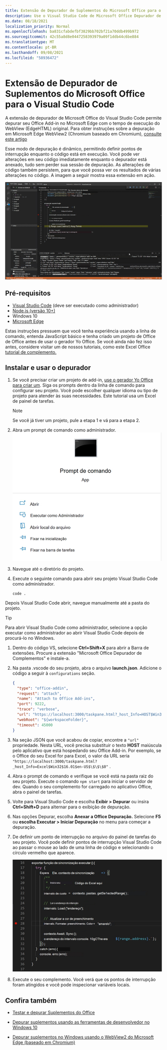 ```yaml
---
title: Extensão de Depurador de Suplementos do Microsoft Office para o Visual Studio Code
description: Use o Visual Studio Code de Microsoft Office Depurador de Complementos para depurar seu Office Add-in.
ms.date: 08/18/2021
localization_priority: Normal
ms.openlocfilehash: ba831cfabdefbf3829bb702bf21a70ddb499b972
ms.sourcegitcommit: 42c55a8d8e0447258393979a09f1ddb44c6be884
ms.translationtype: MT
ms.contentlocale: pt-BR
ms.lasthandoff: 09/08/2021
ms.locfileid: "58936472"
---
```

# <a name="microsoft-office-add-in-debugger-extension-for-visual-studio-code"></a>Extensão de Depurador de Suplementos do Microsoft Office para o Visual Studio Code

A extensão de depurador de Microsoft Office do Visual Studio Code permite depurar seu Office Add-in no Microsoft Edge com o tempo de execução do WebView (EdgeHTML) original. Para obter instruções sobre a depuração em Microsoft Edge WebView2 (Chromium baseado em Chromium), [consulte este artigo](./debug-desktop-using-edge-chromium.md)

Esse modo de depuração é dinâmico, permitindo definir pontos de interrupção enquanto o código está em execução. Você pode ver alterações em seu código imediatamente enquanto o depurador está anexado, tudo sem perder sua sessão de depuração. As alterações de código também persistem, para que você possa ver os resultados de várias alterações no código. A imagem a seguir mostra essa extensão em ação.

![Office Extensão de depurador de add-in depurando uma seção de Excel de complementos.](../images/vs-debugger-extension-for-office-addins.jpg)

## <a name="prerequisites"></a>Pré-requisitos

- [Visual Studio Code](https://code.visualstudio.com/) (deve ser executado como administrador)
- [Node.js (versão 10+)](https://nodejs.org/)
- Windows 10
- [Microsoft Edge](https://www.microsoft.com/edge)

Estas instruções pressuem que você tenha experiência usando a linha de comando, entenda JavaScript básico e tenha criado um projeto de Office de Office antes de usar o gerador Yo Office. Se você ainda não fez isso antes, considere visitar um de nossos tutoriais, como este Excel Office [tutorial de complemento.](../tutorials/excel-tutorial.md)

## <a name="install-and-use-the-debugger"></a>Instalar e usar o depurador

1. Se você precisar criar um projeto de add-in, [use o gerador Yo Office para criar um](../quickstarts/excel-quickstart-jquery.md?tabs=yeomangenerator). Siga os prompts dentro da linha de comando para configurar seu projeto. Você pode escolher qualquer idioma ou tipo de projeto para atender às suas necessidades. Este tutorial usa um Excel de painel de tarefas.

    > [!NOTE]
    > Se você já tiver um projeto, pule a etapa 1 e vá para a etapa 2.

1. Abra um prompt de comando como administrador.
   ![Opções de prompt de comando, incluindo "executar como administrador" no Windows 10.](../images/run-as-administrator-vs-code.jpg)

1. Navegue até o diretório do projeto.

1. Execute o seguinte comando para abrir seu projeto Visual Studio Code como administrador.

    ```command&nbsp;line
    code .
    ```

  Depois Visual Studio Code abrir, navegue manualmente até a pasta do projeto.

  > [!TIP]
  > Para abrir Visual Studio Code como administrador, selecione  a opção executar como administrador ao abrir Visual Studio Code depois de procurá-lo no Windows.

1. Dentro do código VS, selecione **Ctrl+Shift+X** para abrir a Barra de extensões. Procure a extensão "Microsoft Office Depurador de Complementos" e instale-a.

1. Na pasta .vscode do seu projeto, abra o arquivo **launch.json**. Adicione o código a seguir à `configurations` seção.

    ```JSON
    {
      "type": "office-addin",
      "request": "attach",
      "name": "Attach to Office Add-ins",
      "port": 9222,
      "trace": "verbose",
      "url": "https://localhost:3000/taskpane.html?_host_Info=HOST$Win32$16.01$en-US$$$$0",
      "webRoot": "${workspaceFolder}",
      "timeout": 45000
    }
    ```

1. Na seção JSON que você acabou de copiar, encontre a `"url"` propriedade. Nesta URL, você precisa substituir o texto **HOST** maiúscula pelo aplicativo que está hospedando seu Office Add-in. Por exemplo, se o Office do seu Excel for para Excel, o valor da URL seria `"https://localhost:3000/taskpane.html?_host_Info=Excel$Win32$16.01$en-US$\$\$\$0"` .

1. Abra o prompt de comando e verifique se você está na pasta raiz do seu projeto. Execute o comando `npm start` para iniciar o servidor de dev. Quando o seu complemento for carregado no aplicativo Office, abra o painel de tarefas.

1. Volte para Visual Studio Code e escolha **Exibir > Depurar** ou insira **Ctrl+Shift+D** para alternar para o exibição de depuração.

1. Nas opções Depurar, escolha **Anexar a Office Depuração.** Selecione **F5** ou **escolha Executar > Iniciar Depuração** no menu para começar a depuração.

1. De definir um ponto de interrupção no arquivo do painel de tarefas do seu projeto. Você pode definir pontos de interrupção Visual Studio Code ao passar o mouse ao lado de uma linha de código e selecionando o círculo vermelho que aparece.

    ![O círculo vermelho aparece em uma linha de código Visual Studio Code.](../images/set-breakpoint.jpg)

1. Execute o seu complemento. Você verá que os pontos de interrupção foram atingidos e você pode inspecionar variáveis locais.

## <a name="see-also"></a>Confira também

- [Testar e depurar Suplementos do Office](test-debug-office-add-ins.md)

- [Depurar suplementos usando as ferramentas de desenvolvedor no Windows 10](debug-add-ins-using-f12-developer-tools-on-windows-10.md)

- [Depurar suplementos no Windows usando o WebView2 do Microsoft Edge (baseado em Chromium)](debug-desktop-using-edge-chromium.md)
